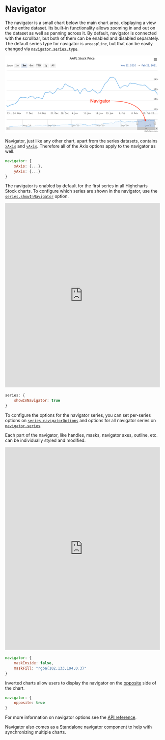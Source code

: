 Navigator
================

The navigator is a small chart below the main chart area, displaying a view of the entire dataset. Its built-in functionality allows zooming in and out on the dataset as well as panning across it. By default, navigator is connected with the scrollbar, but both of them can be enabled and disabled separately. The default series type for navigator is `areaspline`, but that can be easily changed via [`navigator.series.type`](https://api.highcharts.com/highstock/navigator.series.type).

![navigator.png](navigator.png)

Navigator, just like any other chart, apart from the series datasets, contains [`xAxis`](https://api.highcharts.com/highstock/navigator.xAxis) and [`yAxis`](https://api.highcharts.com/highstock/navigator.yAxis). Therefore all of the Axis options apply to the navigator as well.
```js
navigator: {
    xAxis: {...},
    yAxis: {...}
}
```

The navigator is enabled by default for the first series in all Highcharts Stock charts. To configure which series are shown in the navigator, use the [`series.showInNavigator`](https://api.highcharts.com/highstock/plotOptions.series.showInNavigator) option.

<iframe style="width: 100%; height: 600px; border: none;" src="https://www.highcharts.com/samples/embed/stock/navigator/show-in-navigator-interactive" allow="fullscreen"></iframe>

```js
series: {
    showInNavigator: true
}
```

To configure the options for the navigator series, you can set per-series options on [`series.navigatorOptions`](https://api.highcharts.com/highstock/plotOptions.series.navigatorOptions) and options for all navigator series on [`navigator.series`](https://api.highcharts.com/highstock/navigator.series).

Each part of the navigator, like handles, masks, navigator axes, outline, etc. can be individually styled and modified.

<iframe style="width: 100%; height: 660px; border: none;" src="https://www.highcharts.com/samples/embed/stock/navigator/styling-interactive" allow="fullscreen"></iframe>

```js
navigator: {
    maskInside: false,
    maskFill: "rgba(102,133,194,0.3)"
}
```

Inverted charts allow users to display the navigator on the [opposite](https://api.highcharts.com/highstock/navigator.opposite) side of the chart.

```js
navigator: {
    opposite: true
}
```

For more information on navigator options see the [API reference](https://api.highcharts.com/highstock/navigator).

Navigator also comes as a [Standalone navigator](https://www.highcharts.com/docs/stock/standalone-navigator) component to help with synchronizing multiple charts.